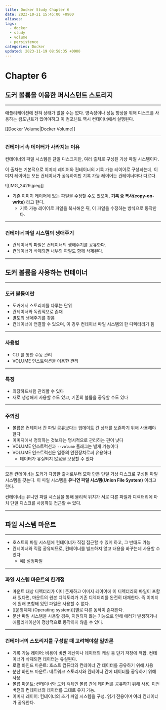 ```yaml
---
title: Docker Study Chapter 6
date: 2023-10-21 15:45:00 +0900
aliases: 
tags:
  - docker
  - study
  - volume
  - persistence
categories: Docker
updated: 2023-11-19 08:58:35 +0900
---
```


# Chapter 6

## 도커 볼륨을 이용한 퍼시스턴트 스토리지

---

애플리케이션에 전혀 상태가 없을 수는 없다. 영속성이나 성능 향상을 위해 디스크를 사용하는 컴포넌트가 있어야하고 이 컴포넌트 역시 컨테이너에서 실행된다.

[[Docker Volume|Docker Volume]]

---

### 컨테이너 속 데이터가 사라지는 이유

컨테이너의 파일 시스템은 단일 디스크지만, 여러 출처로 구성된 가상 파일 시스템이다.

이 출처는 기본적으로 이미지 레이어와 컨테이너의 기록 가능 레이어로 구성되는데, 이미지 레이어는 모든 컨테이너가 공유하지만 기록 가능 레이어는 컨테이너마다 다르다.

![[IMG_2429.jpeg]]

- 기존 이미지 레이어에 있는 파일을 수정할 수도 있으며, **기록 중 복사(copy-on-write)** 라고 한다.
    - 기록 가능 레이어로 파일을 복사해온 뒤, 이 파일을 수정하는 방식으로 동작한다.

---

### 컨테이너 파일 시스템의 생애주기

- 컨테이너의 파일은 컨테이너의 생애주기를 공유한다.
- 컨테이너가 삭제되면 내부의 파일도 함께 삭제된다.

---

## 도커 볼륨을 사용하는 컨테이너

---

### 도커 볼륨이란

- 도커에서 스토리지를 다루는 단위
- 컨테이너와 독립적으로 존재
- 별도의 생애주기를 갖음
- 컨테이너에 연결할 수 있으며, 이 경우 컨테이너 파일 시스템의 한 디렉터리가 됨

---

### 사용법

- CLI 를 통한 수동 관리
- VOLUME 인스트럭션을 이용한 관리

---

### 특징

- 외장하드처럼 관리할 수 있다
- 새로 생성해서 사용할 수도 있고, 기존의 볼륨을 공유할 수도 있다

---

### 주의점

- 볼륨은 컨테이너 간 파일 공유보다는 업데이트 간 상태를 보존하기 위해 사용해야 한다
- 이미지에서 정의하는 것보다는 명시적으로 관리하는 편이 낫다
- VOLUME 인스트럭션과 `--volume` 플래그는 별개 기능이다
- VOLUME 인스트럭션은 일종의 안전장치로써 유용하다
    - 데이터가 유실되지 않음을 보장할 수 있다

---

모든 컨테이너는 도커가 다양한 출처로부터 모아 만든 단일 가상 디스크로 구성된 파일 시스템을 갖는다. 이 파일 시스템을 **유니언 파일 시스템(Union File System)** 이라고 한다.

컨테이너는 유니언 파일 시스템을 통해 물리적 위치가 서로 다른 파일과 디렉터리에 마치 단일 디스크를 사용하듯 접근할 수 있다.

---

## 파일 시스템 마운트

---

- 호스트의 파일 시스템에 컨테이너가 직접 접근할 수 있게 하고, 그 반대도 가능
- 컨테이너와 직접 공유되므로, 컨테이너를 빌드하지 않고 내용을 바꾸는데 사용할 수 있다
    - 예) 설정파일

---

### 파일 시스템 마운트의 한계점

- 마운트 대상 디렉터리가 이미 존재하고 이미지 레이어에 이 디렉터리의 파일이 포함돼 있다면, 마운트의 원본 디렉토리가 기존 디렉터리를 완전히 대체한다. 즉 이미지에 원래 포함돼 있던 파일은 사용할 수 없다.
- [[운영체제 (Operating system)]]별로 다른 동작이 존재한다.
- 분산 파일 시스템을 사용할 경우, 지원되지 않는 기능으로 인해 에러가 발생하거나 애플리케이션이 정상적으로 동작하지 않을 수 있다.

---

### 컨테이너의 스토리지를 구성할 때 고려해야할 일반론

- 기록 가능 레이어: 비용이 비싼 계산이나 데이터의 캐싱 등 단기 저장에 적합. 컨테이너가 삭제되면 데이터는 유실된다.
- 로컬 바인드 마운트: 호스트 컴퓨터와 컨테이너 간 데이터를 공유하기 위해 사용
- 분산 바인드 마운트: 네트워크 스토리지와 컨테이너 간에 데이터를 공유하기 위해 사용
- 볼륨 마운트: 컨테이너와 도커 객체인 볼륨 간에 데이터를 공유하기 위해 사용. 이전 버전의 컨테이너의 데이터를 그대로 유지 가능.
- 이미지 레이어: 컨테이너의 초기 파일 시스템을 구성. 읽기 전용이며 여러 컨테이너가 공유한다.
